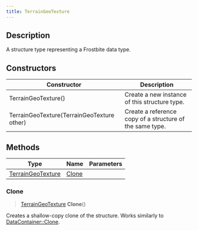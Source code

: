 ```yaml
---
title: TerrainGeoTexture
---
```

## Description

A structure type representing a Frostbite data type.

## Constructors

| Constructor                                | Description                                              |
| ------------------------------------------ | -------------------------------------------------------- |
| TerrainGeoTexture()                        | Create a new instance of this structure type.            |
| TerrainGeoTexture(TerrainGeoTexture other) | Create a reference copy of a structure of the same type. |

## Methods

| Type                                   | Name            | Parameters |
| -------------------------------------- | --------------- | ---------- |
| [TerrainGeoTexture](/vext/ref/fb/terraingeotexture/) | [Clone](#clone) |            |

### Clone

> [TerrainGeoTexture](/vext/ref/fb/terraingeotexture/) **Clone**()

Creates a shallow-copy clone of the structure. Works similarly to [DataContainer::Clone](/vext/ref/shared/class/datacontainer#clone).
